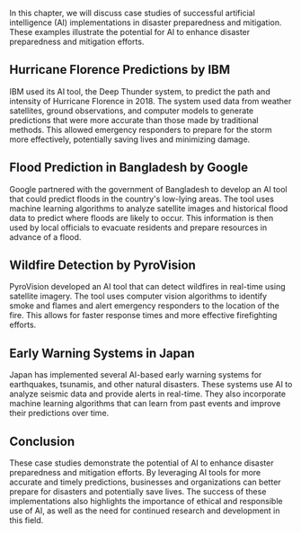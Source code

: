 

In this chapter, we will discuss case studies of successful artificial intelligence (AI) implementations in disaster preparedness and mitigation. These examples illustrate the potential for AI to enhance disaster preparedness and mitigation efforts.

Hurricane Florence Predictions by IBM
-------------------------------------

IBM used its AI tool, the Deep Thunder system, to predict the path and intensity of Hurricane Florence in 2018. The system used data from weather satellites, ground observations, and computer models to generate predictions that were more accurate than those made by traditional methods. This allowed emergency responders to prepare for the storm more effectively, potentially saving lives and minimizing damage.

Flood Prediction in Bangladesh by Google
----------------------------------------

Google partnered with the government of Bangladesh to develop an AI tool that could predict floods in the country's low-lying areas. The tool uses machine learning algorithms to analyze satellite images and historical flood data to predict where floods are likely to occur. This information is then used by local officials to evacuate residents and prepare resources in advance of a flood.

Wildfire Detection by PyroVision
--------------------------------

PyroVision developed an AI tool that can detect wildfires in real-time using satellite imagery. The tool uses computer vision algorithms to identify smoke and flames and alert emergency responders to the location of the fire. This allows for faster response times and more effective firefighting efforts.

Early Warning Systems in Japan
------------------------------

Japan has implemented several AI-based early warning systems for earthquakes, tsunamis, and other natural disasters. These systems use AI to analyze seismic data and provide alerts in real-time. They also incorporate machine learning algorithms that can learn from past events and improve their predictions over time.

Conclusion
----------

These case studies demonstrate the potential of AI to enhance disaster preparedness and mitigation efforts. By leveraging AI tools for more accurate and timely predictions, businesses and organizations can better prepare for disasters and potentially save lives. The success of these implementations also highlights the importance of ethical and responsible use of AI, as well as the need for continued research and development in this field.
